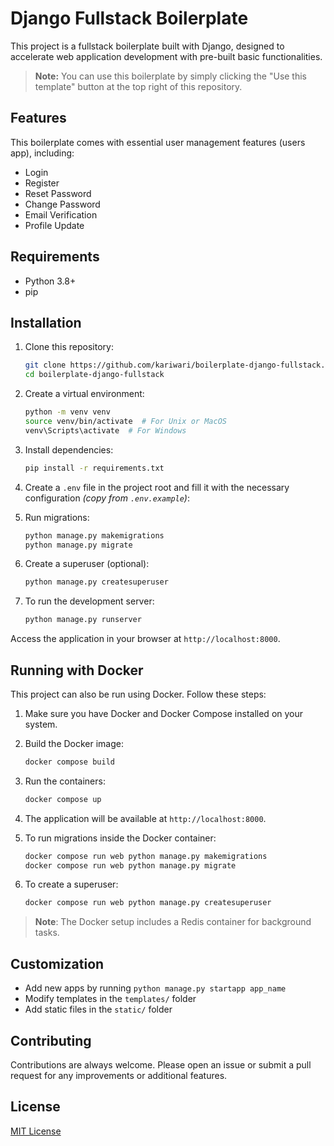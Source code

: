 # Django Fullstack Boilerplate

This project is a fullstack boilerplate built with Django, designed to accelerate web application development with pre-built basic functionalities.

> **Note:** You can use this boilerplate by simply clicking the "Use this template" button at the top right of this repository.

## Features

This boilerplate comes with essential user management features (users app), including:

- Login
- Register
- Reset Password
- Change Password
- Email Verification
- Profile Update

## Requirements

- Python 3.8+
- pip

## Installation

1. Clone this repository:

    ```bash
    git clone https://github.com/kariwari/boilerplate-django-fullstack.git
    cd boilerplate-django-fullstack
    ```

2. Create a virtual environment:

    ```bash
    python -m venv venv
    source venv/bin/activate  # For Unix or MacOS
    venv\Scripts\activate  # For Windows
    ```

3. Install dependencies:

    ```bash
    pip install -r requirements.txt
    ```

4. Create a `.env` file in the project root and fill it with the necessary configuration *(copy from `.env.example`)*:

5. Run migrations:

    ```bash
    python manage.py makemigrations
    python manage.py migrate
    ```

6. Create a superuser (optional):

    ```bash
    python manage.py createsuperuser
    ```

7. To run the development server:

    ```bash
    python manage.py runserver
    ```

Access the application in your browser at `http://localhost:8000`.


## Running with Docker

This project can also be run using Docker. Follow these steps:

1. Make sure you have Docker and Docker Compose installed on your system.

2. Build the Docker image:

    ```bash
    docker compose build
    ```

3. Run the containers:

    ```bash
    docker compose up
    ```

4. The application will be available at `http://localhost:8000`.

5. To run migrations inside the Docker container:

    ```bash
    docker compose run web python manage.py makemigrations
    docker compose run web python manage.py migrate
    ```

6. To create a superuser:

    ```bash
    docker compose run web python manage.py createsuperuser
    ```

> **Note**: The Docker setup includes a Redis container for background tasks.    


## Customization

- Add new apps by running `python manage.py startapp app_name`
- Modify templates in the `templates/` folder
- Add static files in the `static/` folder

## Contributing

Contributions are always welcome. Please open an issue or submit a pull request for any improvements or additional features.

## License

[MIT License](LICENSE)